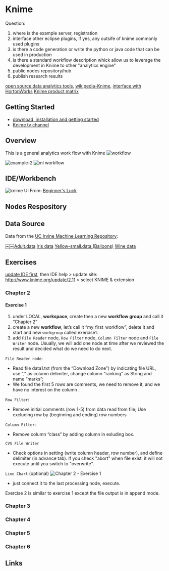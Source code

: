 # Knime
Question:

1. where is the example server, registration
2. interface other eclipse plugins, if yes, any outsife of knime commonly used plugins
3. is there a code generation or write the python or java code that can be used in production
4. is there a standard workflow description whick allow us to leverage the development in Knime to other "analytics engine"
5. public nodes repository/hub
6. publish research results

[open source data analytics tools][9], 
[wikipedia-Knime][10],
[interface with HortonWorks][11]
[Knime product matrix][19]

## Getting Started
* [download, installation and getting started][1]
* [Knime tv channel][3]

## Overview
This is a general analytics work flow with Knime ![workflow][5]

![example-2][12]
![ml workflow][20]

## IDE/Workbench
![knime UI][7]
From: [Beginner's Luck][8]

## Nodes Respository


## Data Source
Data from the [UC Irvine Machine Learning Repository][17]:
[￼￼Adult.data][13][Iris data][14][Yellow-small.data (Balloons)][15] 
[Wine data][16]

## Exercises
[update IDE first][18], then 
IDE help > update site: http://www.knime.org/update/2.11 > select KNIME & extension

### Chapter 2
#### Exercise 1
1. under LOCAL, **workspace**, create then a new **workflow group** and call it “Chapter 2”
2. create a new **workflow**, let’s call it “my_first_workflow”, delete it and start and new `workgroup` called exercise1.
3. add `File Reader` node, `Row Filter` node, `Column Filter` node and `File Writer` node. Usually, we will add one node at time after we reviewed the result and decided  what do we need to do next.

`File Reader node`:

* Read file data1.txt (from the “Download Zone”) by indicating file URL, use "," as column delimiter, change column “ranking” as String and name “marks”;
* We found the first 5 rows are comments, we need to remove it, and we have no interest on the column <class>.

`Row Filter`:

* Remove initial comments (row 1-5) from data read from file; Use excluding row by (beginning and ending) row numbers

`Column Filter`:* Remove column “class” by adding <class> column in exluding box.
`CVS File Writer`
* Check options in setting (write column header, row number), and define delimiter (in advance tab). If you check "abort" when file exist, it will not execute until you switch to "overwrite".

`Line Chart` (optional)
![Chapter 2 - Exercise 1][21]

* just connect it to the last processing node, execute. 
Exercise 2 is similar to exercise 1 except the file output is in append mode.

### Chapter 3


### Chapter 4


### Chapter 5


### Chapter 6



## Links
[1]:https://www.knime.org/
[2]:https://tech.knime.org/screencasts
[3]:https://www.youtube.com/user/KNIMETV
[4]:https://www.knime.org/learning-hub
[5]:http://note.io/1cFBO0B 
[6]:https://tech.knime.org/installation-0
[7]:http://note.io/1DjQB6J
[8]:https://www.knime.org/files/bl_sample_s.pdf
[9]:http://butleranalytics.com/5-free-data-mining-tools/
[10]:http://en.wikipedia.org/wiki/KNIME
[11]:http://hortonworks.com/wp-content/uploads/2014/12/Knime-Hortonworks-Solutions-Brief.pdf
[12]:https://www.knime.org/files/marketingworkflow_2.10.png
[13]:http://archive.ics.uci.edu/ml/datasets/Adult[14]:http://archive.ics.uci.edu/ml/datasets/Iris[15]:http://archive.ics.uci.edu/ml/datasets/Balloons[16]:http://archive.ics.uci.edu/ml/datasets/Wine[17]:http://archive.ics.uci.edu/ml/index.html
[18]:https://www.knime.org/downloads/update
[19]:https://www.knime.org/products/product-matrix
[20]:http://note.io/1bg94Lu
[21]:http://note.io/1aIHSDO

